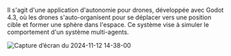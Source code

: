 
Il s'agit d'une application d'autonomie pour drones, développée avec Godot 4.3, où les drones s'auto-organisent pour se déplacer vers une position cible et former une sphère dans l'espace.
Ce système vise à simuler le comportement d'un système multi-agents.

![Capture d’écran du 2024-11-12 14-38-00](https://github.com/user-attachments/assets/4670b157-b78b-481b-8cbf-cd92064402ef)
